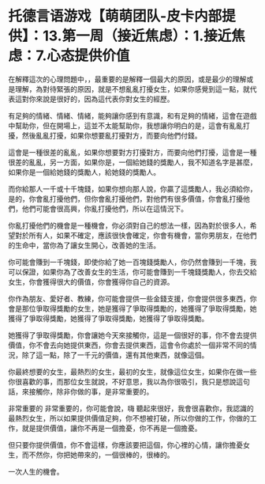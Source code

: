 # 托德言语游戏【萌萌团队-皮卡内部提供】：13.第一周（接近焦虑）：1.接近焦虑：7.心态提供价值

在解釋這次的心理問題中，，最重要的是解釋一個最大的原因，或是最少的理解或是理解，為對待緊張的原因，就是不想亂亂打擾女生，如果你感覺到這一點，就代表這對你來說是很好的，因為這代表你對女生的經歷。

有足夠的情緒、情緒、情緒，能夠讓你感到有意識，和有足夠的情緒，這會在遊戲中幫助你，但在開場上，這並不太能幫助你，我想讓你明白的是，這會有亂亂打擾，然後亂亂打擾，如果你想要亂打擾對方，而要向他們付錢。

這會是一種很差的亂亂，如果你想要對方打擾對方，而要向他們打擾，這會是一種很差的亂亂，另一方面，如果你是，一個給她錢的獎勵人，我不知道名字是甚麼，如果你是一個給她錢的獎勵人，給她錢的獎勵人。

而你給那人一千或十千塊錢，如果你想向那人說，你贏了這獎勵人，我必須給你，是的，你會亂打擾他們，但你會亂打擾他們，對他們有很多價值，你會亂打擾他們，他們可能會很高興，你亂打擾他們，所以在這情況下。

你亂打擾他們的機會是一種機會，你必須對自己的想法一樣，因為對於很多人，希望對於所有人，如果不確定，應該很快會確定，你會有機會，當你男朋友，在他們的生命中，當你為了讓女生開心，改善她的生活。

你可能會賺到一千塊錢，即使你給了她一百塊錢獎勵人，你仍然會賺到一千塊，我可以保證，如果你為了改善女生的生活，你可能會賺到一千塊錢獎勵人，你去交給女生，你會獲得很大的價值，你會獲得你自己的資源。

你作為朋友、愛好者、教練，你可能會提供一些金錢支援，你會提供很多東西，你會是那位爭取得獎勵的女生，她是獲得了爭取得獎勵的，她獲得了爭取得獎勵，她獲得了爭取得獎勵，她獲得了爭取得獎勵，她獲得了爭取得獎勵。

她獲得了爭取得獎勵，你會讓她今天來接觸你，這是一個很好的事，你不會去提供價值，你不會去向她提供東西，你會去提供東西，這會令你處於一個非常不同的情況，除了這一點，除了一千元的價值，還有其他東西，就像這個。

你最終想要的女生，最熱烈的女生，最初的女生，就像這位女生，如果你在做一些你很喜歡的事，而那位女生就說，不好意思，我以為你很吸引，我只是想說這句話，來接觸你，除非你做的事，是非常重要的。

非常重要的 非常重要的，你可能會說，嗨 聽起來很好，我會很喜歡你，我認識的最熱烈女生，所以如果提供價值足夠，你不想被打破，所以你做的工作，你做的工作，就是提供價值，讓你不再是一個擔憂，你不再是一個擔憂。

但只要你提供價值，你不會這樣，你應該要把這個，你心裡的心情，讓你擔憂女生，而不然你，你把她帶來的，一個很棒的，很棒的。

一次人生的機會。
